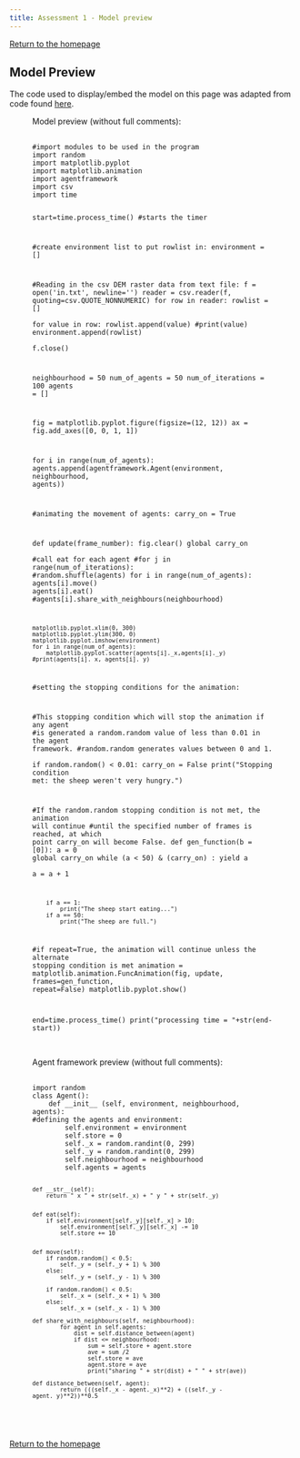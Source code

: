 ```yaml
---
title: Assessment 1 - Model preview
---
```

[Return to the homepage](https://davidosh96.github.io/index.html)

## Model Preview
The code used to display/embed the model on this page was adapted from code found [here](https://websemantics.uk/articles/displaying-code-in-web-pages/).

<figure>
  <figcaption>Model preview (without full comments):</figcaption>
  <pre>
    <code contenteditable spellcheck="false">
#import modules to be used in the program
import random 
import matplotlib.pyplot
import matplotlib.animation 
import agentframework 
import csv 
import time


start=time.process_time() #starts the timer


#create environment list to put rowlist in:
environment = []



#Reading in the csv DEM raster data from text file:
f = open('in.txt', newline='')
reader = csv.reader(f, quoting=csv.QUOTE_NONNUMERIC)
for row in reader:
    rowlist = []  
    for value in row:
        rowlist.append(value)
        #print(value) 
    environment.append(rowlist)    
f.close()

    
neighbourhood = 50
num_of_agents = 50 
num_of_iterations = 100
agents = []


fig = matplotlib.pyplot.figure(figsize=(12, 12))
ax = fig.add_axes([0, 0, 1, 1])



for i in range(num_of_agents):
    agents.append(agentframework.Agent(environment, neighbourhood, agents))


#animating the movement of agents:
carry_on = True	
            
def update(frame_number):
    fig.clear()
    global carry_on    
    #call eat for each agent
    #for j in range(num_of_iterations):
        #random.shuffle(agents)
    for i in range(num_of_agents):
        agents[i].move()
        agents[i].eat()
        #agents[i].share_with_neighbours(neighbourhood)
    
    matplotlib.pyplot.xlim(0, 300)
    matplotlib.pyplot.ylim(300, 0)
    matplotlib.pyplot.imshow(environment)
    for i in range(num_of_agents):
        matplotlib.pyplot.scatter(agents[i]._x,agents[i]._y)
    #print(agents[i]._x, agents[i]._y)
    
    
#setting the stopping conditions for the animation:   
  
#This stopping condition which will stop the animation if any agent
    #is generated a random.random value of less than 0.01 in the agent framework.
    #random.random generates values between 0 and 1.    
    if random.random() < 0.01:
        carry_on = False
        print("Stopping condition met: the sheep weren't very hungry.")

#If the random.random stopping condition is not met, the animation will continue
    #until the specified number of frames is reached, at which point carry_on will become False.
def gen_function(b = [0]):
    a = 0
    global carry_on 
    while (a < 50) & (carry_on) :
        yield a			
        a = a + 1
        
        if a == 1:
            print("The sheep start eating...")
        if a == 50:
            print("The sheep are full.")

            
#if repeat=True, the animation will continue unless the alternate stopping condition is met
animation = matplotlib.animation.FuncAnimation(fig, update, frames=gen_function, repeat=False)
matplotlib.pyplot.show()


end=time.process_time()
print("processing time = "+str(end-start))
    </code>
  </pre>
</figure>

<figure>
  <figcaption>Agent framework preview (without full comments):</figcaption>
  <pre>
   <code contenteditable spellcheck="false">
import random
class Agent():
    def __init__ (self, environment, neighbourhood, agents):
#defining the agents and environment:        
        self.environment = environment
        self.store = 0
        self._x = random.randint(0, 299)
        self._y = random.randint(0, 299)
        self.neighbourhood = neighbourhood
        self.agents = agents


    def __str__(self):
        return " x " + str(self._x) + " y " + str(self._y)

       
    def eat(self):
        if self.environment[self._y][self._x] > 10:
            self.environment[self._y][self._x] -= 10
            self.store += 10

 
    def move(self): 
        if random.random() < 0.5:
            self._y = (self._y + 1) % 300
        else:
            self._y = (self._y - 1) % 300
            
        if random.random() < 0.5:
            self._x = (self._x + 1) % 300
        else:
            self._x = (self._x - 1) % 300

    def share_with_neighbours(self, neighbourhood):
            for agent in self.agents:
                dist = self.distance_between(agent) 
                if dist <= neighbourhood:
                    sum = self.store + agent.store
                    ave = sum /2
                    self.store = ave
                    agent.store = ave
                    print("sharing " + str(dist) + " " + str(ave))

    def distance_between(self, agent):
            return (((self._x - agent._x)**2) + ((self._y - agent._y)**2))**0.5
   </code>
  </pre>
</figure>

[Return to the homepage](https://davidosh96.github.io/index.html)

